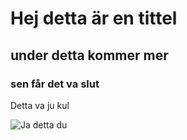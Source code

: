 # Hej detta är en tittel
## under detta kommer mer
### sen får det va slut

Detta va ju kul

![Ja detta du](https://octodex.github.com/images/yaktocat.png)
